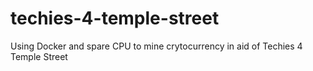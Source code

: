# techies-4-temple-street
Using Docker and spare CPU to mine crytocurrency in aid of Techies 4 Temple Street
